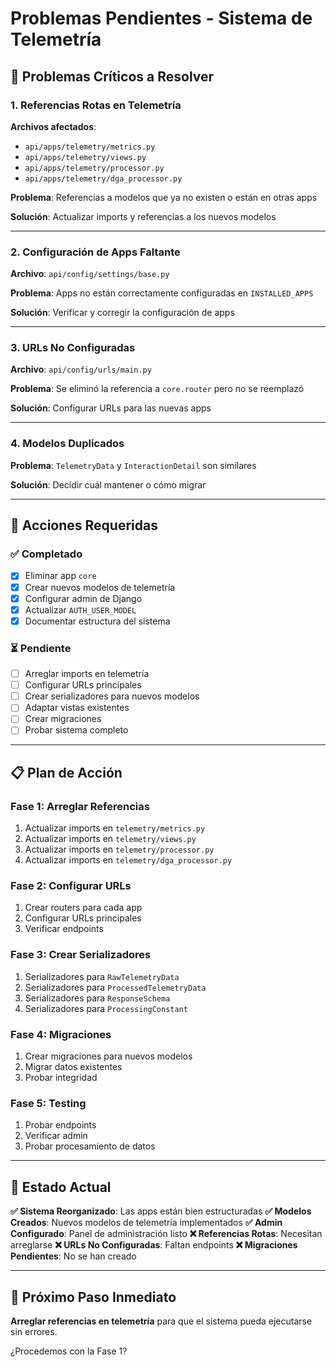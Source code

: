 # Problemas Pendientes - Sistema de Telemetría

## 🚨 Problemas Críticos a Resolver

### 1. **Referencias Rotas en Telemetría**

**Archivos afectados**:

- `api/apps/telemetry/metrics.py`
- `api/apps/telemetry/views.py`
- `api/apps/telemetry/processor.py`
- `api/apps/telemetry/dga_processor.py`

**Problema**: Referencias a modelos que ya no existen o están en otras apps

**Solución**: Actualizar imports y referencias a los nuevos modelos

---

### 2. **Configuración de Apps Faltante**

**Archivo**: `api/config/settings/base.py`

**Problema**: Apps no están correctamente configuradas en `INSTALLED_APPS`

**Solución**: Verificar y corregir la configuración de apps

---

### 3. **URLs No Configuradas**

**Archivo**: `api/config/urls/main.py`

**Problema**: Se eliminó la referencia a `core.router` pero no se reemplazó

**Solución**: Configurar URLs para las nuevas apps

---

### 4. **Modelos Duplicados**

**Problema**: `TelemetryData` y `InteractionDetail` son similares

**Solución**: Decidir cuál mantener o cómo migrar

---

## 🔧 Acciones Requeridas

### ✅ **Completado**

- [x] Eliminar app `core`
- [x] Crear nuevos modelos de telemetría
- [x] Configurar admin de Django
- [x] Actualizar `AUTH_USER_MODEL`
- [x] Documentar estructura del sistema

### ⏳ **Pendiente**

- [ ] Arreglar imports en telemetría
- [ ] Configurar URLs principales
- [ ] Crear serializadores para nuevos modelos
- [ ] Adaptar vistas existentes
- [ ] Crear migraciones
- [ ] Probar sistema completo

---

## 📋 Plan de Acción

### **Fase 1: Arreglar Referencias**

1. Actualizar imports en `telemetry/metrics.py`
2. Actualizar imports en `telemetry/views.py`
3. Actualizar imports en `telemetry/processor.py`
4. Actualizar imports en `telemetry/dga_processor.py`

### **Fase 2: Configurar URLs**

1. Crear routers para cada app
2. Configurar URLs principales
3. Verificar endpoints

### **Fase 3: Crear Serializadores**

1. Serializadores para `RawTelemetryData`
2. Serializadores para `ProcessedTelemetryData`
3. Serializadores para `ResponseSchema`
4. Serializadores para `ProcessingConstant`

### **Fase 4: Migraciones**

1. Crear migraciones para nuevos modelos
2. Migrar datos existentes
3. Probar integridad

### **Fase 5: Testing**

1. Probar endpoints
2. Verificar admin
3. Probar procesamiento de datos

---

## 🎯 Estado Actual

**✅ Sistema Reorganizado**: Las apps están bien estructuradas
**✅ Modelos Creados**: Nuevos modelos de telemetría implementados
**✅ Admin Configurado**: Panel de administración listo
**❌ Referencias Rotas**: Necesitan arreglarse
**❌ URLs No Configuradas**: Faltan endpoints
**❌ Migraciones Pendientes**: No se han creado

---

## 🚀 Próximo Paso Inmediato

**Arreglar referencias en telemetría** para que el sistema pueda ejecutarse sin errores.

¿Procedemos con la Fase 1?

